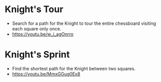 # Knight's Tour
- Search for a path for the Knight to tour the entire chessboard visiting each square only once. 
- https://youtu.be/w_i_agOnrro

# Knight's Sprint
- Find the shortest path for the Knight between two squares. 
- https://youtu.be/MmxGGug0Ex8
